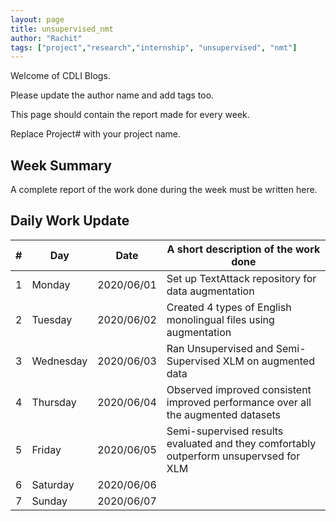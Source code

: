 ```yaml
---
layout: page
title: unsupervised_nmt
author: "Rachit"
tags: ["project","research","internship", "unsupervised", "nmt"]
---
```

Welcome of CDLI Blogs.

Please update the author name and add tags too. 

This page should contain the report made for every week.

Replace Project# with your project name.

## Week Summary

A complete report of the work done during the week must be written here. 


## Daily Work Update

|\#|Day|Date|A short description of the work done|  
|---	|---	|---	|---	|  
|1   	| Monday 	|   2020/06/01	|  Set up TextAttack repository for data augmentation 	|  
|2   	| Tuesday  	|   2020/06/02	|  Created 4 types of English monolingual files using augmentation 	|  
|3   	| Wednesday  	|  2020/06/03 	|  Ran Unsupervised and Semi-Supervised XLM on augmented data 	|  
|4   	| Thursday  	|   2020/06/04	|  Observed improved consistent improved performance over all the augmented datasets 	|  
|5   	| Friday  	|   2020/06/05	|  Semi-supervised results evaluated and they comfortably outperform unsupervsed for XLM 	|  
|6   	| Saturday  	|   2020/06/06	|   	|  
|7   	| Sunday  	|   2020/06/07	|   	|  
